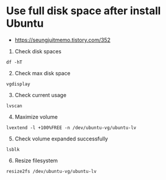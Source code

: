 # Use full disk space after install Ubuntu
* https://seungjuitmemo.tistory.com/352
1. Check disk spaces
```
df -hT
```

2. Check max disk space
```
vgdisplay
```

3. Check current usage
```
lvscan
```

4. Maximize volume
```
lvextend -l +100%FREE -n /dev/ubuntu-vg/ubuntu-lv
```

5. Check volume expanded successfully
```
lsblk
```

6. Resize filesystem
```
resize2fs /dev/ubuntu-vg/ubuntu-lv
```